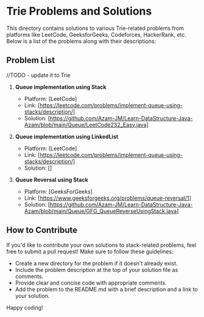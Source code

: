 # Trie Problems and Solutions

This directory contains solutions to various Trie-related problems from platforms like LeetCode, GeeksforGeeks, Codeforces, HackerRank, etc.
Below is a list of the problems along with their descriptions:

## Problem List
//TODO - update it to Trie
1. **Queue implementation using Stack**
   - Platform: [LeetCode]
   - Link: [https://leetcode.com/problems/implement-queue-using-stacks/description/]
   - Solution: [https://github.com/Azam-JM/Learn-DataStructure-Java-Azam/blob/main/Queue/LeetCode232_Easy.java]

2. **Queue implementation using LinkedList**
   - Platform: [LeetCode]
   - Link: [https://leetcode.com/problems/implement-queue-using-stacks/description/]
   - Solution: []
  
3. **Queue Reversal using Stack**
   - Platform: [GeeksForGeeks]
   - Link: [https://www.geeksforgeeks.org/problems/queue-reversal/1]
   - Solution: [https://github.com/Azam-JM/Learn-DataStructure-Java-Azam/blob/main/Queue/GFG_QueueReverseUsingStack.java]
  
## How to Contribute

If you'd like to contribute your own solutions to stack-related problems, feel free to submit a pull request! Make sure to follow these guidelines:

- Create a new directory for the problem if it doesn't already exist.
- Include the problem description at the top of your solution file as comments.
- Provide clear and concise code with appropriate comments.
- Add the problem to the README.md with a brief description and a link to your solution.

Happy coding!

